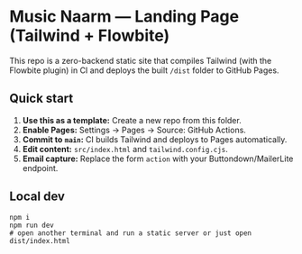 # Music Naarm — Landing Page (Tailwind + Flowbite)

This repo is a zero-backend static site that compiles Tailwind (with the Flowbite plugin) in CI and deploys the built `/dist` folder to GitHub Pages.

## Quick start

1. **Use this as a template:** Create a new repo from this folder.
2. **Enable Pages:** Settings → Pages → Source: GitHub Actions.
3. **Commit to** **`main`:** CI builds Tailwind and deploys to Pages automatically.
4. **Edit content:** `src/index.html` and `tailwind.config.cjs`.
5. **Email capture:** Replace the form `action` with your Buttondown/MailerLite endpoint.

## Local dev

```Shell
npm i
npm run dev
# open another terminal and run a static server or just open dist/index.html
```
